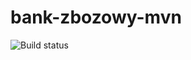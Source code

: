 # bank-zbozowy-mvn
![Build status](<https://travis-ci.org/TheMentalist-w/bank-zbozowy-mvn.svg?branch=main>)
